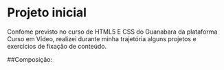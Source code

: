 # Projeto inicial
 Confome previsto no curso de HTML5 E CSS do Guanabara da plataforma Curso em Vídeo, realizei durante minha trajetória alguns projetos e exercícios de fixação de conteúdo.

 ##Composição:
 
 
